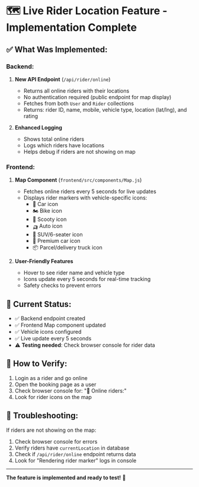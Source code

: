 # 🗺️ Live Rider Location Feature - Implementation Complete

## ✅ What Was Implemented:

### **Backend:**
1. **New API Endpoint** (`/api/rider/online`)
   - Returns all online riders with their locations
   - No authentication required (public endpoint for map display)
   - Fetches from both `User` and `Rider` collections
   - Returns: rider ID, name, mobile, vehicle type, location (lat/lng), and rating

2. **Enhanced Logging**
   - Shows total online riders
   - Logs which riders have locations
   - Helps debug if riders are not showing on map

### **Frontend:**
1. **Map Component** (`frontend/src/components/Map.js`)
   - Fetches online riders every 5 seconds for live updates
   - Displays rider markers with vehicle-specific icons:
     - 🚗 Car icon
     - 🏍️ Bike icon  
     - 🛵 Scooty icon
     - 🛺 Auto icon
     - 🚙 SUV/6-seater icon
     - 🚕 Premium car icon
     - 📦 Parcel/delivery truck icon

2. **User-Friendly Features**
   - Hover to see rider name and vehicle type
   - Icons update every 5 seconds for real-time tracking
   - Safety checks to prevent errors

## 📍 **Current Status:**
- ✅ Backend endpoint created
- ✅ Frontend Map component updated
- ✅ Vehicle icons configured
- ✅ Live update every 5 seconds
- ⚠️ **Testing needed**: Check browser console for rider data

## 🧪 **How to Verify:**
1. Login as a rider and go online
2. Open the booking page as a user
3. Check browser console for: "📍 Online riders:"
4. Look for rider icons on the map

## 🔧 **Troubleshooting:**
If riders are not showing on the map:
1. Check browser console for errors
2. Verify riders have `currentLocation` in database
3. Check if `/api/rider/online` endpoint returns data
4. Look for "Rendering rider marker" logs in console

---

**The feature is implemented and ready to test!** 🚀

